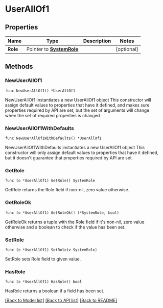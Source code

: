 # UserAllOf1

## Properties

Name | Type | Description | Notes
------------ | ------------- | ------------- | -------------
**Role** | Pointer to [**SystemRole**](SystemRole.md) |  | [optional] 

## Methods

### NewUserAllOf1

`func NewUserAllOf1() *UserAllOf1`

NewUserAllOf1 instantiates a new UserAllOf1 object
This constructor will assign default values to properties that have it defined,
and makes sure properties required by API are set, but the set of arguments
will change when the set of required properties is changed

### NewUserAllOf1WithDefaults

`func NewUserAllOf1WithDefaults() *UserAllOf1`

NewUserAllOf1WithDefaults instantiates a new UserAllOf1 object
This constructor will only assign default values to properties that have it defined,
but it doesn't guarantee that properties required by API are set

### GetRole

`func (o *UserAllOf1) GetRole() SystemRole`

GetRole returns the Role field if non-nil, zero value otherwise.

### GetRoleOk

`func (o *UserAllOf1) GetRoleOk() (*SystemRole, bool)`

GetRoleOk returns a tuple with the Role field if it's non-nil, zero value otherwise
and a boolean to check if the value has been set.

### SetRole

`func (o *UserAllOf1) SetRole(v SystemRole)`

SetRole sets Role field to given value.

### HasRole

`func (o *UserAllOf1) HasRole() bool`

HasRole returns a boolean if a field has been set.


[[Back to Model list]](../README.md#documentation-for-models) [[Back to API list]](../README.md#documentation-for-api-endpoints) [[Back to README]](../README.md)


